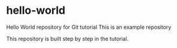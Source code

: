 # hello-world
Hello World repository for Git tutorial
This is an example repository

This repository is built step by step in the tutorial.